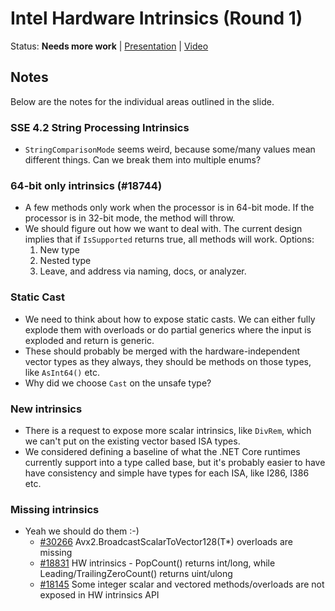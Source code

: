 # Intel Hardware Intrinsics (Round 1)

Status: **Needs more work** | 
[Presentation](HWIntrinsicAPIReview.pptx) |
[Video](https://www.youtube.com/watch?v=OWwdiStakGI)

## Notes

Below are the notes for the individual areas outlined in the slide.

### SSE 4.2 String Processing Intrinsics

* `StringComparisonMode` seems weird, because some/many values mean different
  things. Can we break them into multiple enums?

### 64-bit only intrinsics (#18744)

* A few methods only work when the processor is in 64-bit mode. If the processor
  is in 32-bit mode, the method will throw.
* We should figure out how we want to deal with. The current design implies
  that if `IsSupported` returns true, all methods will work. Options:
  1. New type
  2. Nested type
  3. Leave, and address via naming, docs, or analyzer.

### Static Cast

* We need to think about how to expose static casts. We can either fully explode
  them with overloads or do partial generics where the input is exploded and
  return is generic.
* These should probably be merged with the hardware-independent vector types as
  they always, they should be methods on those types, like `AsInt64()` etc.
* Why did we choose `Cast` on the unsafe type?

### New intrinsics

* There is a request to expose more scalar intrinsics, like `DivRem`, which we
  can't put on the existing vector based ISA types.
* We considered defining a baseline of what the .NET Core runtimes currently
  support into a type called base, but it's probably easier to have have
  consistency and simple have types for each ISA, like I286, I386 etc.

### Missing intrinsics

* Yeah we should do them :-)
    - [#30266](https://github.com/dotnet/corefx/issues/30266)
      Avx2.BroadcastScalarToVector128(T*) overloads are missing 
    - [#18831](https://github.com/coreclr/corefx/issues/18831) HW intrinsics -
      PopCount() returns int/long, while Leading/TrailingZeroCount() returns
      uint/ulong 
    - [#18145](https://github.com/dotnet/coreclr/issues/18145) Some integer
      scalar and vectored methods/overloads are not exposed in HW intrinsics API
